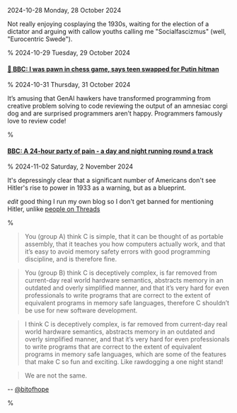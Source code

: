 2024-10-28 Monday, 28 October 2024

Not really enjoying cosplaying the 1930s, waiting for the election of a dictator and arguing with callow youths calling me "Socialfascizmus" (well, "Eurocentric Swede").

%
2024-10-29 Tuesday, 29 October 2024

#### [🔗 BBC: I was pawn in chess game, says teen swapped for Putin hitman](https://www.bbc.com/news/articles/c7v5rn8jr82o)

%
2024-10-31 Thursday, 31 October 2024

It’s amusing that GenAI hawkers have transformed programming from creative problem solving to code reviewing the output of an amnesiac corgi dog and are surprised programmers aren’t happy. Programmers famously love to review code!

%

#### [BBC: A 24-hour party of pain - a day and night running round a track](https://www.bbc.com/sport/athletics/articles/cn8y4mky8v9o)

%
2024-11-02 Saturday,  2 November 2024

It's depressingly clear that a significant number of Americans don't see Hitler's rise to power in 1933 as a warning, but as a blueprint. 

*edit* good thing I run my own blog so I don't get banned for mentioning Hitler, unlike [people on Threads](https://www.techdirt.com/2024/11/01/threads-bans-anyone-for-mentioning-hitler-even-to-criticize/)

%

> You (group A) think C is simple, that it can be thought of as portable assembly, that it teaches you how computers actually work, and that it’s easy to avoid memory safety errors with good programming discipline, and is therefore fine.

> You (group B) think C is deceptively complex, is far removed from current-day real world hardware semantics, abstracts memory in an outdated and overly simplified manner, and that it’s very hard for even professionals to write programs that are correct to the extent of equivalent programs in memory safe languages, therefore C shouldn’t be use for new software development.

> I think C is deceptively complex, is far removed from current-day real world hardware semantics, abstracts memory in an outdated and overly simplified manner, and that it’s very hard for even professionals to write programs that are correct to the extent of equivalent programs in memory safe languages, which are some of the features that make C so fun and exciting. Like rawdogging a one night stand!

> We are not the same.

-- [@bitofhope](https://awful.systems/comment/5228543)

%
